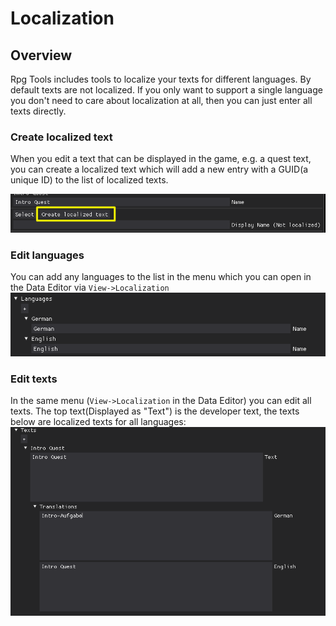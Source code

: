 # Localization

## Overview
Rpg Tools includes tools to localize your texts for different languages. By default texts are not localized. If you only want to support a single language you don't need to care about localization at all, then you can just enter all texts directly.

### Create localized text
When you edit a text that can be displayed in the game, e.g. a quest text, you can create a localized text which will add a new entry with a GUID(a unique ID) to the list of localized texts.

![alt text](images/Localization_CreateText.png "Create a new text")

### Edit languages
You can add any languages to the list in the menu which you can open in the Data Editor via `View->Localization`
![alt text](images/Localization_Languages.png "Edit languages")

### Edit texts
In the same menu (`View->Localization` in the Data Editor) you can edit all texts. The top text(Displayed as "Text") is the developer text, the texts below are localized texts for all languages:
![alt text](images/Localization_EditTexts.png "Edit texts")